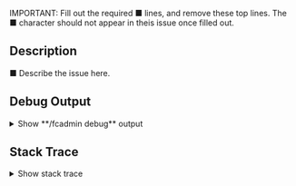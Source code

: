 IMPORTANT:
Fill out the required ■ lines, and remove these top lines.
The ■ character should not appear in theis issue once filled out.

## Description
■ Describe the issue here.

## Debug Output
<details><summary>Show **/fcadmin debug** output</summary><pre><code>
■ Run the command "fcadmin debug", and copy the output here.
</code></pre></details>

## Stack Trace
<details><summary>Show stack trace</summary><pre><code>
■ Copy console errors here. If there is none, remove this section entirely.
</code></pre></details>
